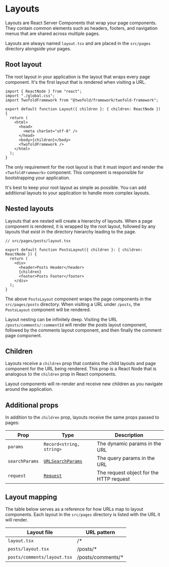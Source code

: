 # Layouts

Layouts are React Server Components that wrap your page components. They contain common elements such as headers, footers, and navigation menus that are shared across multiple pages.

Layouts are always named `layout.tsx` and are placed in the `src/pages` directory alongside your pages.

## Root layout

The root layout in your application is the layout that wraps every page component. It's the first layout that is rendered when visiting a URL.

```tsx
import { ReactNode } from "react";
import "./global.css";
import TwofoldFramework from "@twofold/framework/twofold-framework";

export default function Layout({ children }: { children: ReactNode }) {
  return (
    <html>
      <head>
        <meta charSet="utf-8" />
      </head>
      <body>{children}</body>
      <TwofoldFramework />
    </html>
  );
}
```

The only requirement for the root layout is that it must import and render the `<TwofoldFramework>` component. This component is responsible for bootstrapping your application.

It's best to keep your root layout as simple as possible. You can add additional layouts to your application to handle more complex layouts.

## Nested layouts

Layouts that are nested will create a hierarchy of layouts. When a page component is rendered, it is wrapped by the root layout, followed by any layouts that exist in the directory hierarchy leading to the page.

```tsx
// src/pages/posts/layout.tsx

export default function PostsLayout({ children }: { children: ReactNode }) {
  return (
    <div>
      <header>Posts Header</header>
      {children}
      <footer>Posts Footer</footer>
    </div>
  );
}
```

The above `PostsLayout` component wraps the page components in the `src/pages/posts` directory. When visiting a URL under `/posts`, the `PostsLayout` component will be rendered.

Layout nesting can be infinitely deep. Visiting the URL `/posts/comments/:commentId` will render the posts layout component, followed by the comments layout component, and then finally the comment page component.

## Children

Layouts receive a `children` prop that contains the child layouts and page component for the URL being rendered. This prop is a React Node that is analogous to the `children` prop in React components.

Layout components will re-render and receive new children as you navigate around the application.

## Additional props

In addition to the `children` prop, layouts receive the same props passed to pages:

| Prop           | Type                                                                                  | Description                             |
| -------------- | ------------------------------------------------------------------------------------- | --------------------------------------- |
| `params`       | `Record<string, string>`                                                              | The dynamic params in the URL           |
| `searchParams` | [`URLSearchParams`](https://developer.mozilla.org/en-US/docs/Web/API/URLSearchParams) | The query params in the URL             |
| `request`      | [`Request`](https://developer.mozilla.org/en-US/docs/Web/API/Request)                 | The request object for the HTTP request |

## Layout mapping

The table below serves as a reference for how URLs map to layout components. Each layout in the `src/pages` directory is listed with the URL it will render.

| Layout file                 | URL pattern        |
| --------------------------- | ------------------ |
| `layout.tsx`                | /\*                |
| `posts/layout.tsx`          | /posts/\*          |
| `posts/comments/layout.tsx` | /posts/comments/\* |
